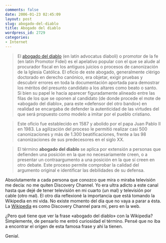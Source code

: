 ```yaml
---
comments: false
date: 2006-01-23 02:45:09
layout: post
slug: abogado-del-diablo
title: Abogado del diablo
wordpress_id: 2729
categories:
- Internet
---
```


> El [abogado del diablo](http://es.wikipedia.org/wiki/Abogado_del_diablo) (en latín advocatus diaboli) o promotor de la fe (en latín Promotor Fidei) es el apelativo popular con el que se alude al procurador fiscal en los antiguos juicios o procesos de canonización de la Iglesia Católica. El oficio de este abogado, generalmente clérigo doctorado en derecho canónico, era objetar, exigir pruebas y descubrir errores en toda la documentación aportada para demostrar los méritos del presunto candidato a los altares como beato o santo. Si bien su papel le hacía aparecer figuradamente alineado entre las filas de los que se oponen al candidato (de donde procede el mote de «abogado del diablo», para este «defensor del otro bando») en realidad se encargaba de defender la autenticidad de las virtudes del que será propuesto como modelo a imitar por el pueblo cristiano.
> 
> 


> 
> Este oficio fue establecido en 1587 y abolido por el papa Juan Pablo II en 1983. La agilización del proceso le permitió realizar casi 500 canonizaciones y más de 1.300 beatificaciones, frente a las 98 canonizaciones de sus predecesores en el siglo XX.
> 
> 


> 
> El término **abogado del diablo** se aplica por extensión a personas que defienden una posición en la que no necesariamente creen, o a presentar un contraargumento a una posición en la que sí creen en otro debate. Este proceso permite comprobar la calidad del argumento original e identificar las debilidades de su defensa.





Absolutamente a cada persona que conozco que mira o miraba televisión me decía: no me quiten Discovery Channel. Yo era ultra adicto a este canal hasta que dejé de tener televisión en mi cuarto (un mal) y televisión por cable (otro mal). El otro día reflexioné la importancia que está tomando la Wikipedia en mi vida. No existe momento del día que no vaya a parar a ésta. La [Wikipedia](http://www.wikipedia.com) es como Discovery Channel para mí, pero en la web.





¿Pero qué tiene que ver la frase «abogado del diablo» con la Wikipedia? Simplemente, de pensarlo me entró curiosidad el término. Pensé que no iba a encontrar el origen de esta famosa frase y ahí la tienen.





Genial.
